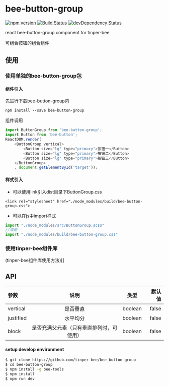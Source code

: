 # bee-button-group
[![npm version](https://img.shields.io/npm/v/bee-button-group.svg)](https://www.npmjs.com/package/bee-button-group)
[![Build Status](https://img.shields.io/travis/tinper-bee/generator-tinper-bee/master.svg)](https://travis-ci.org/tinper-bee/bee-button-group)
[![devDependency Status](https://img.shields.io/david/dev/tinper-bee/bee-button-group.svg)](https://david-dm.org/tinper-bee/bee-button-group#info=devDependencies)


react bee-button-group component for tinper-bee

可组合按钮的组合组件



## 使用

### 使用单独的bee-button-group包
#### 组件引入
先进行下载bee-button-group包
```
npm install --save bee-button-group
```
组件调用
```js
import ButtonGroup from 'bee-button-group';
import Button from 'bee-button';
ReactDOM.render(
    <ButtonGroup vertical>
        <Button size="lg" type="primary">按钮一</Button>
        <Button size="lg" type="primary">按钮二</Button>
        <Button size="lg" type="primary">按钮三</Button>
    </ButtonGroup>
    , document.getElementById('target'));
```
#### 样式引入
- 可以使用link引入dist目录下ButtonGroup.css
```
<link rel="stylesheet" href="./node_modules/build/bee-button-group.css">
```
- 可以在js中import样式
```js
import "./node_modules/src/ButtonGroup.scss"
//或是
import "./node_modules/build/bee-button-group.css"
```

### 使用tinper-bee组件库
(tinper-bee组件库使用方法)[]



## API

|参数|说明|类型|默认值|
|:---|:----:|:---:|------:|
|vertical|是否垂直|boolean|false|
|justified|水平均分|boolean|false|
|block|是否充满父元素（只有垂直排列时，可使用）|boolean|false|

#### setup develop environment

```sh
$ git clone https://github.com/tinper-bee/bee-button-group
$ cd bee-button-group
$ npm install -g bee-tools
$ npm install
$ npm run dev
```
